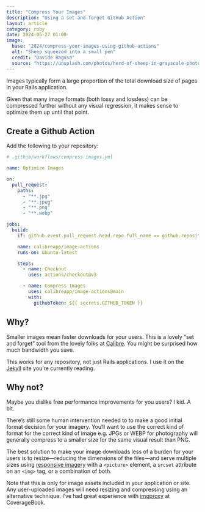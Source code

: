 ```yaml
---
title: "Compress Your Images"
description: "Using a set-and-forget GitHub Action"
layout: article
category: ruby
date: 2024-05-27 01:00
image:
  base: "2024/compress-your-images-using-github-actions"
  alt: "Sheep squeezed into a small pen"
  credit: "Davide Ragusa"
  source: "https://unsplash.com/photos/herd-of-sheep-in-grayscale-photo-cDwZ40Lj9eo"
---
```


Images typically form a large proportion of the total download size of pages in your Rails application.

Given that many image formats (both lossy and lossless) can be compressed further without any visual regression, it makes sense to optimize them up until that point.

## Create a Github Action

Add the following to your repository:

```yml
# .github/workflows/compress-images.yml 

name: Optimize Images

on:
  pull_request:
    paths:
      - "**.jpg"
      - "**.jpeg"
      - "**.png"
      - "**.webp"

jobs:
  build:
    if: github.event.pull_request.head.repo.full_name == github.repository

    name: calibreapp/image-actions
    runs-on: ubuntu-latest

    steps:
      - name: Checkout
        uses: actions/checkout@v3

      - name: Compress Images
        uses: calibreapp/image-actions@main
        with:
          githubToken: ${{ secrets.GITHUB_TOKEN }}
```

## Why?

Smaller images mean faster downloads for your users. This is a lovely "set and forget" tool from the lovely folks at [Calibre](https://calibreapp.com). You might be surprised how much bandwidth you save.

This works for any repository, not just Rails applications. I use it on the [Jekyll](https://jekyllrb.com) site you’re currently reading.

## Why not?

Maybe you dislike free performance improvements for you users? I kid. A bit.

There’s still some human intervention needed to to make a good initial format decision for your imagery. You‘ll want to use the correct kind of format for the correct kind of image e.g. JPGs or WEBP for photography will generally compress to a smaller size for the same visual result than PNG.

The best solution to make your image downloads less of a burden for your users is to resize—reducing the dimensions of the files—and serve multiple sizes using [responsive imagery](https://developer.mozilla.org/en-US/docs/Learn/HTML/Multimedia_and_embedding/Responsive_images) with a `<picture>` element, a `srcset` attribute on an `<img>` tag, or a combination of both.

Note that this is only for image assets included in your application or site. Any user-uploaded images will need resizing and compressing using an alternative technique. I’ve had great experience with [imgproxy](https://imgproxy.net) at CoverageBook.
